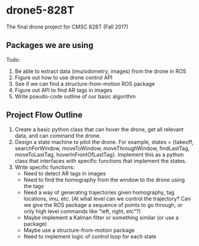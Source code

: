 # drone5-828T
The final drone project for CMSC 828T (Fall 2017)

Packages we are using
---------------------



Todo:
1. Be able to extract data (imu/odometry, images) from the drone in ROS
2. Figure out how to use drone control API
3. See if we can find a structure-from-motion ROS package
4. Figure out API to find AR tags in images
5. Write pseudo-code outline of our basic algorithm

Project Flow Outline
--------------------
1. Create a basic python class that can hover the drone, get all relevant data, and can command the drone.
2. Design a state machine to pilot the drone. For example, states = {takeoff, searchForWindow, moveToWindow, moveThroughWindow, findLastTag, moveToLastTag, hoverInFrontOfLastTag}. Implement this as a python class that interfaces with specific functions that implement the states.
3. Write specific functions:
   - Need to detect AR tags in images
   - Need to find the homography from the window to the drone using the tags
   - Need a way of generating trajectories given homography, tag locations, imu, etc. (At what level can we control the trajectory? Can we give the ROS package a sequence of points to go through, or only high level commands like "left, right, etc"?)
   - Maybe implement a Kalman filter or something similar (or use a package)
   - Maybe use a structure-from-motion package
   - Need to implement logic of control loop for each state
